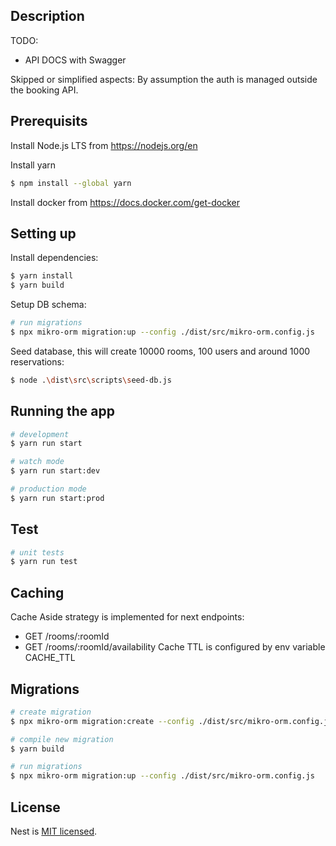 ## Description

TODO:
- API DOCS with Swagger

Skipped or simplified aspects:
By assumption the auth is managed outside the booking API.

## Prerequisits
Install Node.js LTS from https://nodejs.org/en

Install yarn
```bash
$ npm install --global yarn
```
Install docker from https://docs.docker.com/get-docker

## Setting up
Install dependencies:
```bash
$ yarn install
$ yarn build
```
Setup DB schema:
```bash
# run migrations
$ npx mikro-orm migration:up --config ./dist/src/mikro-orm.config.js
```
Seed database, this will create 10000 rooms, 100 users and around 1000 reservations:
```bash
$ node .\dist\src\scripts\seed-db.js
```

## Running the app

```bash
# development
$ yarn run start

# watch mode
$ yarn run start:dev

# production mode
$ yarn run start:prod
```

## Test

```bash
# unit tests
$ yarn run test
```

## Caching
Cache Aside strategy is implemented for next endpoints:
- GET /rooms/:roomId
- GET /rooms/:roomId/availability
Cache TTL is configured by env variable CACHE_TTL

## Migrations
```bash
# create migration
$ npx mikro-orm migration:create --config ./dist/src/mikro-orm.config.js --name MigrationName

# compile new migration
$ yarn build

# run migrations
$ npx mikro-orm migration:up --config ./dist/src/mikro-orm.config.js
```

## License

Nest is [MIT licensed](LICENSE).
